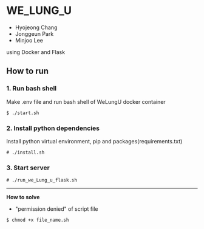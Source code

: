 # WE_LUNG_U
- Hyojeong Chang
- Jonggeun Park
- Minjoo Lee

using Docker and Flask
## How to run 
### 1. Run bash shell
Make .env file and run bash shell of WeLungU docker container
```
$ ./start.sh
```

### 2. Install python dependencies
Install python virtual environment, pip and packages(requirements.txt)

```
# ./install.sh
```

### 3. Start server
```
# ./run_we_Lung_u_flask.sh
```

********************************************************************************

**How to solve**
- "permission denied" of script file
``` 
$ chmod +x file_name.sh
```
